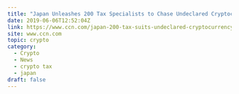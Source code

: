 ```yaml
---
title: "Japan Unleashes 200 Tax Specialists to Chase Undeclared Cryptocurrency Gains"
date: 2019-06-06T12:52:04Z
link: https://www.ccn.com/japan-200-tax-suits-undeclared-cryptocurrency-gains?utm_medium=RSS&utm_source=hune
site: www.ccn.com
topic: crypto
category:
  - Crypto
  - News
  - crypto tax
  - japan
draft: false
---
```

